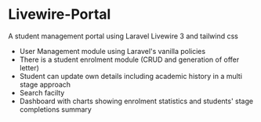 # Livewire-Portal
A student management portal using Laravel Livewire 3 and tailwind css

- User Management module using Laravel's vanilla policies
- There is a student enrolment module (CRUD and generation of offer letter)
- Student can update own details including academic history in a multi stage approach
- Search facilty
- Dashboard with charts showing enrolment statistics and students' stage completions summary
